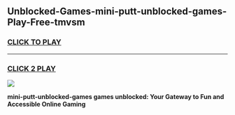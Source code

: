 
## Unblocked-Games-mini-putt-unblocked-games-Play-Free-tmvsm
<h3>
<a href="https://premium76.site?title=mini-putt-unblocked-games&ref=15A">CLICK TO PLAY</a></h3>
<hr>

<h3>
<a href="https://premium76.site?title=mini-putt-unblocked-games&ref=15A">CLICK 2 PLAY</a>
  
</h3>

<a href="https://premium76.site?title=mini-putt-unblocked-games&ref=15A"><img src="https://clearcache.store/games.png"></a>


**mini-putt-unblocked-games games unblocked: Your Gateway to Fun and Accessible Online Gaming**
